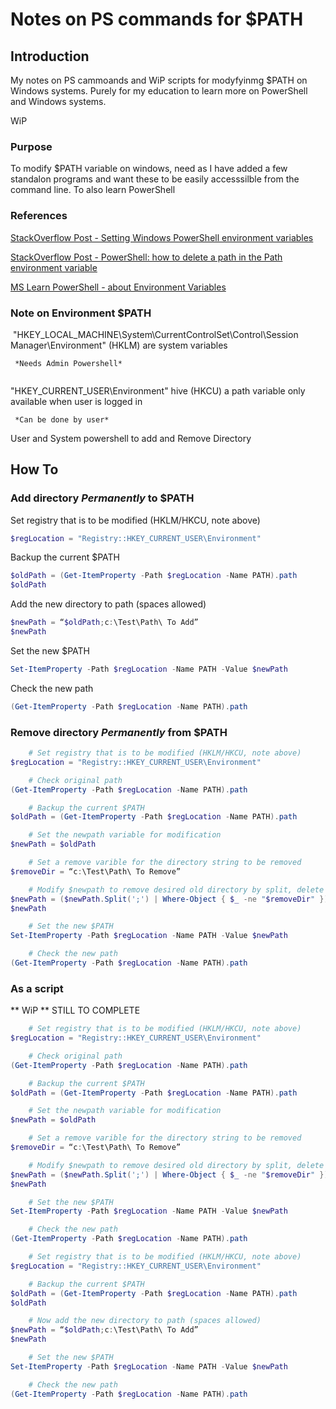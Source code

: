 # Notes on PS commands for $PATH

## Introduction
My notes on PS cammoands and WiP scripts for modyfyinmg $PATH on Windows systems.
Purely for my education to learn more on PowerShell and Windows systems.

WiP

### Purpose
To modify $PATH variable on windows, need as I have added a few standalon programs and want these to be easily accesssilble from the command line.
To also learn PowerShell

### References
[StackOverflow Post - Setting Windows PowerShell environment variables](https://stackoverflow.com/questions/714877/setting-windows-powershell-environment-variables)

[StackOverflow Post - PowerShell: how to delete a path in the Path environment variable](https://stackoverflow.com/questions/39010405/powershell-how-to-delete-a-path-in-the-path-environment-variable)

[MS Learn PowerShell - about Environment Variables](https://learn.microsoft.com/en-us/powershell/module/microsoft.powershell.core/about/about_environment_variables?view=powershell-5.1)

### Note on Environment $PATH

 "HKEY_LOCAL_MACHINE\\System\\CurrentControlSet\\Control\\Session Manager\\Environment" (HKLM) are system variables
 
	 *Needs Admin Powershell*
	 
	 
"HKEY_CURRENT_USER\\Environment" hive (HKCU) a path variable only available when user is logged in

	 *Can be done by user*
	 
	 
User and System powershell to add and Remove Directory

## How To

### Add directory *Permanently* to $PATH
Set registry that is to be modified (HKLM/HKCU, note above)
```powershell
$regLocation = "Registry::HKEY_CURRENT_USER\Environment"
```
Backup the current $PATH
```powershell
$oldPath = (Get-ItemProperty -Path $regLocation -Name PATH).path
$oldPath
```
Add the new directory to path (spaces allowed)
```powershell
$newPath = “$oldPath;c:\Test\Path\ To Add”
$newPath
```
Set the new $PATH
```powershell
Set-ItemProperty -Path $regLocation -Name PATH -Value $newPath
```
Check the new path
```powershell
(Get-ItemProperty -Path $regLocation -Name PATH).path
```


### Remove directory *Permanently* from $PATH
```powershell
	# Set registry that is to be modified (HKLM/HKCU, note above)
$regLocation = "Registry::HKEY_CURRENT_USER\Environment"

	# Check original path
(Get-ItemProperty -Path $regLocation -Name PATH).path

	# Backup the current $PATH
$oldPath = (Get-ItemProperty -Path $regLocation -Name PATH).path

	# Set the newpath variable for modification
$newPath = $oldPath

	# Set a remove varible for the directory string to be removed
$removeDir = “c:\Test\Path\ To Remove”

	# Modify $newpath to remove desired old directory by split, delete and join on the ';' seperator, check changes
$newPath = ($newPath.Split(';') | Where-Object { $_ -ne "$removeDir" }) -join ';'
$newPath

	# Set the new $PATH
Set-ItemProperty -Path $regLocation -Name PATH -Value $newPath

	# Check the new path
(Get-ItemProperty -Path $regLocation -Name PATH).path
```

### As a script
** WiP **
STILL TO COMPLETE

```powershell
	# Set registry that is to be modified (HKLM/HKCU, note above)
$regLocation = "Registry::HKEY_CURRENT_USER\Environment"

	# Check original path
(Get-ItemProperty -Path $regLocation -Name PATH).path

	# Backup the current $PATH
$oldPath = (Get-ItemProperty -Path $regLocation -Name PATH).path

	# Set the newpath variable for modification
$newPath = $oldPath

	# Set a remove varible for the directory string to be removed
$removeDir = “c:\Test\Path\ To Remove”

	# Modify $newpath to remove desired old directory by split, delete and join on the ';' seperator, check changes
$newPath = ($newPath.Split(';') | Where-Object { $_ -ne "$removeDir" }) -join ';'
$newPath

	# Set the new $PATH
Set-ItemProperty -Path $regLocation -Name PATH -Value $newPath

	# Check the new path
(Get-ItemProperty -Path $regLocation -Name PATH).path

	# Set registry that is to be modified (HKLM/HKCU, note above)
$regLocation = "Registry::HKEY_CURRENT_USER\Environment"

	# Backup the current $PATH
$oldPath = (Get-ItemProperty -Path $regLocation -Name PATH).path
$oldPath

	# Now add the new directory to path (spaces allowed)
$newPath = “$oldPath;c:\Test\Path\ To Add”
$newPath

	# Set the new $PATH
Set-ItemProperty -Path $regLocation -Name PATH -Value $newPath

	# Check the new path
(Get-ItemProperty -Path $regLocation -Name PATH).path
```

